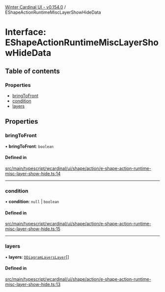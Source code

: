 [Winter Cardinal UI - v0.154.0](../index.md) / EShapeActionRuntimeMiscLayerShowHideData

# Interface: EShapeActionRuntimeMiscLayerShowHideData

## Table of contents

### Properties

- [bringToFront](EShapeActionRuntimeMiscLayerShowHideData.md#bringtofront)
- [condition](EShapeActionRuntimeMiscLayerShowHideData.md#condition)
- [layers](EShapeActionRuntimeMiscLayerShowHideData.md#layers)

## Properties

### bringToFront

• **bringToFront**: `boolean`

#### Defined in

[src/main/typescript/wcardinal/ui/shape/action/e-shape-action-runtime-misc-layer-show-hide.ts:14](https://github.com/winter-cardinal/winter-cardinal-ui/blob/v0.154.0/src/main/typescript/wcardinal/ui/shape/action/e-shape-action-runtime-misc-layer-show-hide.ts#L14)

___

### condition

• **condition**: ``null`` \| `boolean`

#### Defined in

[src/main/typescript/wcardinal/ui/shape/action/e-shape-action-runtime-misc-layer-show-hide.ts:15](https://github.com/winter-cardinal/winter-cardinal-ui/blob/v0.154.0/src/main/typescript/wcardinal/ui/shape/action/e-shape-action-runtime-misc-layer-show-hide.ts#L15)

___

### layers

• **layers**: [`DDiagramLayersLayer`](../index.md#ddiagramlayerslayer)[]

#### Defined in

[src/main/typescript/wcardinal/ui/shape/action/e-shape-action-runtime-misc-layer-show-hide.ts:13](https://github.com/winter-cardinal/winter-cardinal-ui/blob/v0.154.0/src/main/typescript/wcardinal/ui/shape/action/e-shape-action-runtime-misc-layer-show-hide.ts#L13)
